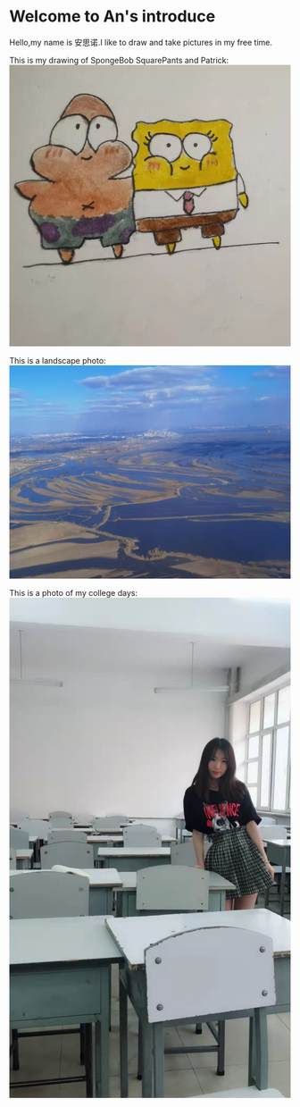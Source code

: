 # Welcome to An's introduce
Hello,my name is 安思诺.I like to draw and take pictures in my free time.

This is my drawing of SpongeBob SquarePants and Patrick:
![in 2018](draw.jpg)

This is a landscape photo:
![in 2018](photo.jpg)

This is a photo of my college days:
![in 2018](2018.jpg)

